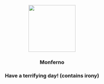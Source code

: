 <p align="center">
    <img src="https://raw.githubusercontent.com/PokeAPI/sprites/master/sprites/pokemon/391.png" width="150" height="150">
</p>
<h3 align="center"> <b>Monferno</b></h3>
<h3 align="center">Have a terrifying day! (contains irony)</h3>
